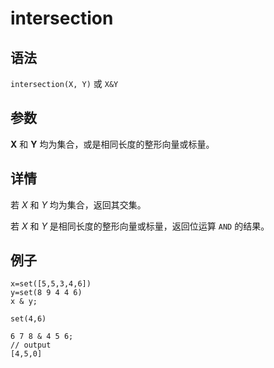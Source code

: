 # intersection

## 语法

`intersection(X, Y)` 或 `X&Y`

## 参数

**X** 和 **Y** 均为集合，或是相同长度的整形向量或标量。

## 详情

若 *X* 和 *Y* 均为集合，返回其交集。

若 *X* 和 *Y* 是相同长度的整形向量或标量，返回位运算 `AND`
的结果。

## 例子

```
x=set([5,5,3,4,6])
y=set(8 9 4 4 6)
x & y;

set(4,6)

6 7 8 & 4 5 6;
// output
[4,5,0]
```

